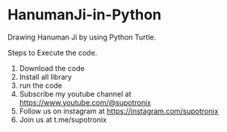 # HanumanJi-in-Python
Drawing Hanuman Ji by using Python Turtle.

Steps to Execute the code.
1. Download the code
2. Install all library
3. run the code
4. Subscribe my youtube channel at https://www.youtube.com/@supotronix 
5. Follow us on instagram at https://instagram.com/supotronix
6. Join us at t.me/supotronix

